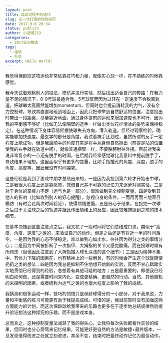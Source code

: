 ```yaml
---
layout: post
title: 运动过程中的迭代
slug: 记一次打保龄球的经历
date: 2017-9-6 20:34
status: publish
author: 小透明233
categories: 
  - 2017日记精选
tags: 
  - 运动
  - 社交
excerpt: Hello World!
---
```

我觉得保龄球这项运动非常依靠技巧和力量，就像实心球一样，在不熟练的时候靠感觉。

我今天试着观察别人的投法，模仿并进行实验，然后找出适合自己的套路：在我力量不足的情况下，8-9号球最适合我，5号球反而因为过轻在一定速度下会脱离轨道。把球举太高固然能增加momentum，但同时也会提前消耗我的力气，没有余力控制球，导致其直直地砸到地面上，因此只把球举到自然舒适的位置，注意投出时带出一段距离，尽量靠近地面。通过身体提前的运动来增加速度也不可行，因为我的平衡感不够好（比如无法像隔壁的选手一样做出类似花样滑冰的姿势来保持稳定），在这种情况下身体容易摇摆使球失去方向，滑入轨道，但经过观察检验，确实能够加快速度。最玄学的部分是角度，我试着裸手比划过，虽然所谓的反手一定程度上能成功，但是我最顺手的角度其实是将手从身侧自然擦出（前提是站的位置使我的右手就在轨道中间），就像普通摆臂一样，不要胳膊肘往外拐。目前对我来说非常复杂的一点还有脱手的时间，在后期我经常感觉球比我意料中提前脱手了，导致结果不理想。这里面似乎有更多的变量，比如手指插孔的角度、深度，脱手的角度、高度等，因此我没有时间探究。

这些经验是我到了游戏中期才总结出来的，一是因为我投到第六轮才开始击中球，二是我很大程度上还是靠感觉，凭借自己并不可靠的记忆力来逐步对照实验，三是对于身体的掌控力不足（运气也是一部分），很难做到完全控制变量，四是受到其他人的影响（比如收到别人的好心提醒），忽视自身的条件，一而再再而三地盲目模仿（有时会花两次时间验证），使得领悟更慢，五是分心于结果，在投完一次球之后过于关注球之后的轨迹并据此作出情绪上的反应，因此较难捕捉到之前的技术细节。

在基本领悟到这些注意点之后，我又花了一段时间将它们总结成口诀，类似于“高度、角度、速度”之类的，来验证自己的动作。但是之后还是有将近一半的时间落空，一是因为我的心态不够稳定，难以做到心如止水，往往因为得分之类的事情分心；二是因为中间被折断了一次指甲、大拇指的关节又感觉酸痛，而在投球时候有所顾虑（但也因此注意到了大拇指插入球孔深浅的这个细节）；三是因为精神不集中，有体力下降的因素在，也有精神上的一些倦怠，有的时候会产生这个球就随便扔扔之类的想法；四是因为我总是抑制不住地想开始新的实验，反而不甘心踏踏实实地贯彻已经得到的经验，总想着有其他可疑的地方；五是最重要的，即便我已经明白如何做，还是需要时间来内化，变成更精确、更自然的行动。当然，其他随机的未探明的因素，或者统称为运气之类的也很大程度上影响了我的成绩。

我猜测和很多运动一样，技巧的领悟只是保龄球得分的一小部分，对于我来说，力量和平衡感的练习可能更有助于我提高成绩。可惜的是，我目前暂时没有加强这两方面能力的计划，而这次保龄球给我带来的乐趣也更多在于逐步地总结规律然后提升验证想法这种探究的乐趣，而不是游戏本身。

总而言之，这种控制变量法减轻了我的得失心，让我将每次失败都看作实验的结果，但同时也分心旁骛来记忆结果。可能更好更自然的方法是敏捷+最终版本，一旦发现值得改进之处就立刻改进，其余不变，结束时把最终动作记忆为最佳动作。
